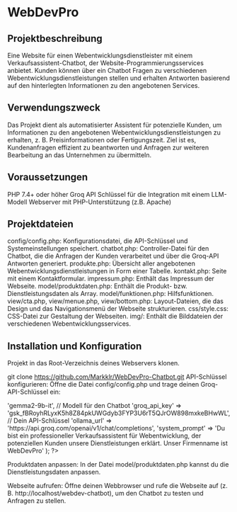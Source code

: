 # WebDevPro

## Projektbeschreibung
Eine Website für einen Webentwicklungsdienstleister mit einem Verkaufsassistent-Chatbot, der Website-Programmierungsservices anbietet. Kunden können über ein Chatbot Fragen zu verschiedenen Webentwicklungsdienstleistungen stellen und erhalten Antworten basierend auf den hinterlegten Informationen zu den angebotenen Services.

## Verwendungszweck
Das Projekt dient als automatisierter Assistent für potenzielle Kunden, um Informationen zu den angebotenen Webentwicklungsdienstleistungen zu erhalten, z. B. Preisinformationen oder Fertigungszeit. Ziel ist es, Kundenanfragen effizient zu beantworten und Anfragen zur weiteren Bearbeitung an das Unternehmen zu übermitteln.

## Voraussetzungen
PHP 7.4+ oder höher
Groq API Schlüssel für die Integration mit einem LLM-Modell
Webserver mit PHP-Unterstützung (z.B. Apache)

## Projektdateien
config/config.php: Konfigurationsdatei, die API-Schlüssel und Systemeinstellungen speichert.
chatbot.php: Controller-Datei für den Chatbot, die die Anfragen der Kunden verarbeitet und über die Groq-API Antworten generiert.
produkte.php: Übersicht aller angebotenen Webentwicklungsdienstleistungen in Form einer Tabelle.
kontakt.php: Seite mit einem Kontaktformular.
impressum.php: Enthält das Impressum der Webseite.
model/produktdaten.php: Enthält die Produkt- bzw. Dienstleistungsdaten als Array.
model/funktionen.php: Hilfsfunktionen.
view/cta.php, view/menue.php, view/bottom.php: Layout-Dateien, die das Design und das Navigationsmenü der Webseite strukturieren.
css/style.css: CSS-Datei zur Gestaltung der Webseiten.
img/: Enthält die Bilddateien der verschiedenen Webentwicklungsservices.

## Installation und Konfiguration
Projekt in das Root-Verzeichnis deines Webservers klonen.

git clone https://github.com/Markklr/WebDevPro-Chatbot.git
API-Schlüssel konfigurieren: Öffne die Datei config/config.php und trage deinen Groq-API-Schlüssel ein:

<?php
return array(
    'llm_model' => 'gemma2-9b-it', // Modell für den Chatbot
    'groq_api_key' => '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', // Dein API-Schlüssel
    'ollama_url' => 'https://api.groq.com/openai/v1/chat/completions',
    'system_prompt' => 'Du bist ein professioneller Verkaufsassistent für Webentwicklung, der potenziellen Kunden unsere Dienstleistungen erklärt. Unser Firmenname ist WebDevPro'
);
?>

Produktdaten anpassen: In der Datei model/produktdaten.php kannst du die Dienstleistungsdaten anpassen.


Webseite aufrufen: Öffne deinen Webbrowser und rufe die Webseite auf (z. B. http://localhost/webdev-chatbot), um den Chatbot zu testen und Anfragen zu stellen.
